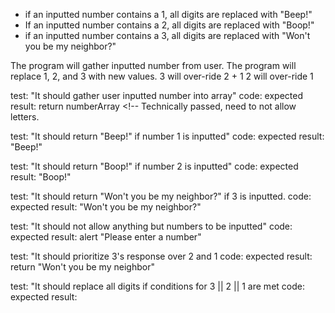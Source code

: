* if an inputted number contains a 1, all digits are replaced with "Beep!"
* If an inputted number contains a 2, all digits are replaced with "Boop!"
* if an inputted number contains a 3, all digits are replaced with "Won't you be my neighbor?"


The program will gather inputted number from user. <!--- parseInt(inputNumber) --->
The program will replace 1, 2, and 3 with new values.
3 will over-ride 2 + 1
2 will over-ride 1


test: "It should gather user inputted number into array"
code:
expected result: return numberArray <!-- Technically passed, need to not allow letters.



test: "It should return "Beep!" if number 1 is inputted"
code:
expected result: "Beep!"

test: "It should return "Boop!" if number 2 is inputted"
code:
expected result: "Boop!"

test: "It should return "Won't you be my neighbor?" if 3 is inputted.
code:
expected result: "Won't you be my neighbor?"

test: "It should not allow anything but numbers to be inputted"
code:
expected result: alert "Please enter a number"

test: "It should prioritize 3's response over 2 and 1
code:
expected result: return "Won't you be my neighbor"

test: "It should replace all digits if conditions for 3 || 2 || 1 are met
code:
expected result: 

